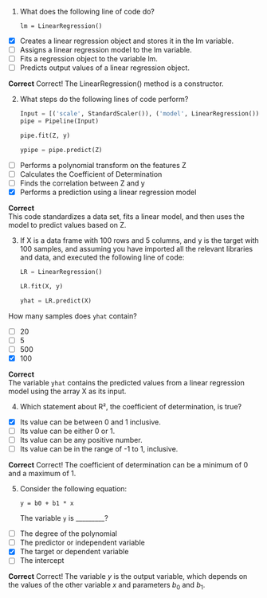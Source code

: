 1. What does the following line of code do?

   `lm = LinearRegression()`

- [x] Creates a linear regression object and stores it in the lm variable.
- [ ] Assigns a linear regression model to the lm variable.
- [ ] Fits a regression object to the variable lm.
- [ ] Predicts output values of a linear regression object.

**Correct**
Correct! The LinearRegression() method is a constructor.

2. What steps do the following lines of code perform?

   ```python
   Input = [('scale', StandardScaler()), ('model', LinearRegression())] 
   pipe = Pipeline(Input)

   pipe.fit(Z, y)

   ypipe = pipe.predict(Z)
   ```

- [ ] Performs a polynomial transform on the features Z
- [ ] Calculates the Coefficient of Determination
- [ ] Finds the correlation between Z and y
- [x] Performs a prediction using a linear regression model

**Correct**  
This code standardizes a data set, fits a linear model, and then uses the model to predict values based on Z.

3. If X is a data frame with 100 rows and 5 columns, and y is the target with 100 samples, and assuming you have imported all the relevant libraries and data, and executed the following line of code:

   ```python
   LR = LinearRegression()

   LR.fit(X, y)

   yhat = LR.predict(X)
   ```

How many samples does `yhat` contain?

- [ ] 20
- [ ] 5
- [ ] 500
- [x] 100

**Correct**  
The variable `yhat` contains the predicted values from a linear regression model using the array X as its input.

4. Which statement about R², the coefficient of determination, is true?

- [x] Its value can be between 0 and 1 inclusive.
- [ ] Its value can be either 0 or 1.
- [ ] Its value can be any positive number.
- [ ] Its value can be in the range of -1 to 1, inclusive.

**Correct**
Correct! The coefficient of determination can be a minimum of 0 and a maximum of 1.

5. Consider the following equation:

   `y = b0 + b1 * x`

   The variable `y` is _________?

- [ ] The degree of the polynomial
- [ ] The predictor or independent variable
- [x] The target or dependent variable
- [ ] The intercept

**Correct**
Correct! The variable $y$ is the output variable, which depends on the values of the other variable $x$ and parameters $b_0$ and $b_1$.